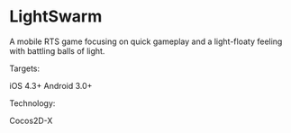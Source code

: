 LightSwarm
==========

A mobile RTS game focusing on quick gameplay and a light-floaty feeling with battling balls of light.

Targets:

iOS 4.3+
Android 3.0+

Technology:

Cocos2D-X
